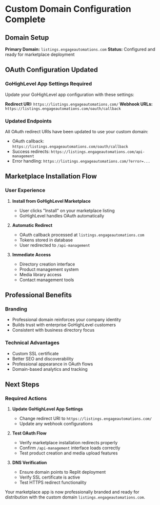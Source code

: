 # Custom Domain Configuration Complete

## Domain Setup
**Primary Domain:** `listings.engageautomations.com`
**Status:** Configured and ready for marketplace deployment

## OAuth Configuration Updated

### GoHighLevel App Settings Required
Update your GoHighLevel app configuration with these settings:

**Redirect URI:** `https://listings.engageautomations.com/`
**Webhook URLs:** `https://listings.engageautomations.com/oauth/callback`

### Updated Endpoints
All OAuth redirect URIs have been updated to use your custom domain:
- OAuth callback: `https://listings.engageautomations.com/oauth/callback`
- Success redirects: `https://listings.engageautomations.com/api-management`
- Error handling: `https://listings.engageautomations.com/?error=...`

## Marketplace Installation Flow

### User Experience
1. **Install from GoHighLevel Marketplace**
   - User clicks "Install" on your marketplace listing
   - GoHighLevel handles OAuth automatically

2. **Automatic Redirect**
   - OAuth callback processed at `listings.engageautomations.com`
   - Tokens stored in database
   - User redirected to `/api-management`

3. **Immediate Access**
   - Directory creation interface
   - Product management system
   - Media library access
   - Contact management tools

## Professional Benefits

### Branding
- Professional domain reinforces your company identity
- Builds trust with enterprise GoHighLevel customers
- Consistent with business directory focus

### Technical Advantages
- Custom SSL certificate
- Better SEO and discoverability
- Professional appearance in OAuth flows
- Domain-based analytics and tracking

## Next Steps

### Required Actions
1. **Update GoHighLevel App Settings**
   - Change redirect URI to `https://listings.engageautomations.com/`
   - Update any webhook configurations

2. **Test OAuth Flow**
   - Verify marketplace installation redirects properly
   - Confirm `/api-management` interface loads correctly
   - Test product creation and media upload features

3. **DNS Verification**
   - Ensure domain points to Replit deployment
   - Verify SSL certificate is active
   - Test HTTPS redirect functionality

Your marketplace app is now professionally branded and ready for distribution with the custom domain `listings.engageautomations.com`.